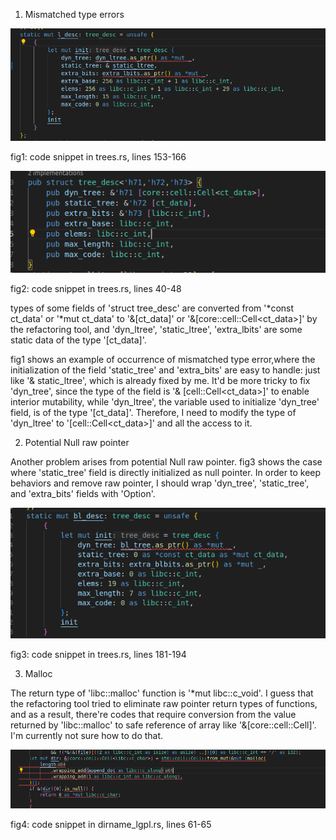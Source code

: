 1. Mismatched type errors

![](./figs/fig1.png)

fig1: code snippet in trees.rs, lines 153-166

![](./figs/fig2.png)

fig2: code snippet in trees.rs, lines 40-48

types of some fields of 'struct tree_desc' are converted from '\*const ct_data' or '\*mut ct_data' to '&[ct_data]' or '&[core::cell::Cell<ct_data>]' by the refactoring tool, and 'dyn_ltree', 'static_ltree', 'extra_lbits' are some static data of the type '[ct_data]'.

fig1 shows an example of occurrence of  mismatched type error,where the initialization of the field 'static_tree' and 'extra_bits' are easy to handle: just like '& static_ltree', which is already fixed by me. It'd be more tricky to fix 'dyn_tree', since the type of the field is '& [cell::Cell<ct_data>]' to enable interior mutability, while 'dyn_ltree', the variable used to initialize 'dyn_tree' field, is of the type '[ct_data]'. Therefore, I need to modify the type of 'dyn_ltree' to '[cell::Cell<ct_data>]' and all the access to it.

2. Potential Null raw pointer

Another problem arises from potential Null raw pointer. fig3 shows the case where 'static_tree' field is directly initialized as null pointer. In order to keep behaviors and remove raw pointer, I should wrap 'dyn_tree', 'static_tree', and 'extra_bits' fields with 'Option'.

![](./figs/fig3.png)

fig3: code snippet in trees.rs, lines 181-194

3. Malloc

The return type of 'libc::malloc' function is '*mut libc::c_void'. I guess that the refactoring tool tried to eliminate raw pointer return types of functions, and as a result, there're codes that require conversion from the value returned by 'libc::malloc' to safe reference of array like '&[core::cell::Cell<t>]'. I'm currently not sure how to do that.

![](./figs/f4.png)

fig4: code snippet in dirname_lgpl.rs, lines 61-65